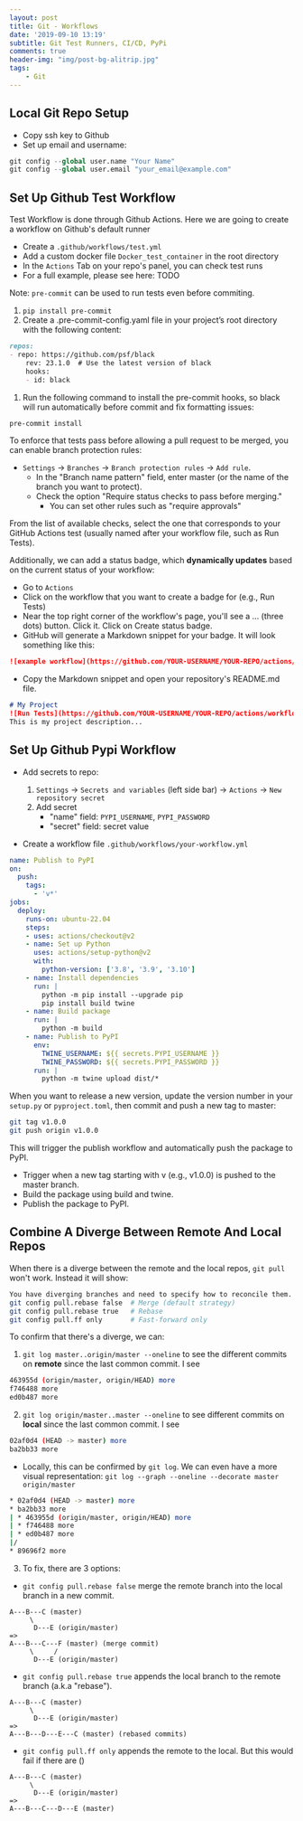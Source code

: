 ```yaml
---
layout: post
title: Git - Workflows
date: '2019-09-10 13:19'
subtitle: Git Test Runners, CI/CD, PyPi
comments: true
header-img: "img/post-bg-alitrip.jpg"
tags:
    - Git
---
```


## Local Git Repo Setup

- Copy ssh key to Github
- Set up email and username:

```python
git config --global user.name "Your Name"
git config --global user.email "your_email@example.com"
```

## Set Up Github Test Workflow

Test Workflow is done through Github Actions. Here we are going to create a workflow on Github's default runner

- Create a `.github/workflows/test.yml`
- Add a custom docker file `Docker_test_container`  in the root directory
- In the `Actions` Tab on your repo's panel, you can check test runs
- For a full example, please see here: TODO

Note: `pre-commit` can be used to run tests even before commiting.

1. `pip install pre-commit`
1. Create a .pre-commit-config.yaml file in your project’s root directory with the following content:

```markdown
repos:
- repo: https://github.com/psf/black
    rev: 23.1.0  # Use the latest version of black
    hooks:
    - id: black
```

1. Run the following command to install the pre-commit hooks, so black will run automatically before commit and fix formatting issues:

```bash
pre-commit install
```

To enforce that tests pass before allowing a pull request to be merged, you can enable branch protection rules:

- `Settings` -> `Branches` -> `Branch protection rules` -> `Add rule`.
  - In the "Branch name pattern" field, enter master (or the name of the branch you want to protect).
  - Check the option "Require status checks to pass before merging."
    - You can set other rules such as "require approvals"

From the list of available checks, select the one that corresponds to your GitHub Actions test (usually named after your workflow file, such as Run Tests).

Additionally, we can add a status badge, which **dynamically updates** based on the current status of your workflow:

- Go to `Actions`
- Click on the workflow that you want to create a badge for (e.g., Run Tests)
- Near the top right corner of the workflow's page, you'll see a ... (three dots) button. Click it. Click on Create status badge.
- GitHub will generate a Markdown snippet for your badge.  It will look something like this:

```markdown
![example workflow](https://github.com/YOUR-USERNAME/YOUR-REPO/actions/workflows/test.yml/badge.svg)
```

- Copy the Markdown snippet and open your repository's README.md file.

```markdown
# My Project
![Run Tests](https://github.com/YOUR-USERNAME/YOUR-REPO/actions/workflows/test.yml/badge.svg)
This is my project description...
```

## Set Up Github Pypi Workflow

- Add secrets to repo:
    1. `Settings` -> `Secrets and variables` (left side bar) -> `Actions` -> `New repository secret`
    2. Add secret
        - "name" field: `PYPI_USERNAME`, `PYPI_PASSWORD`
        - "secret" field: secret value

- Create a workflow file `.github/workflows/your-workflow.yml`

```yaml
name: Publish to PyPI
on:
  push:
    tags:
      - 'v*'
jobs:
  deploy:
    runs-on: ubuntu-22.04
    steps:
    - uses: actions/checkout@v2
    - name: Set up Python
      uses: actions/setup-python@v2
      with:
        python-version: ['3.8', '3.9', '3.10']
    - name: Install dependencies
      run: |
        python -m pip install --upgrade pip
        pip install build twine
    - name: Build package
      run: |
        python -m build
    - name: Publish to PyPI
      env:
        TWINE_USERNAME: ${{ secrets.PYPI_USERNAME }}
        TWINE_PASSWORD: ${{ secrets.PYPI_PASSWORD }}
      run: |
        python -m twine upload dist/*
```

When you want to release a new version, update the version number in your `setup.py` or `pyproject.toml`, then commit and push a new tag to master:

```bash
git tag v1.0.0
git push origin v1.0.0
```

This will trigger the publish workflow and automatically push the package to PyPI.

- Trigger when a new tag starting with v (e.g., v1.0.0) is pushed to the master branch.
- Build the package using build and twine.
- Publish the package to PyPI.

## Combine A Diverge Between Remote And Local Repos

When there is a diverge between the remote and the local repos, `git pull` won't work. Instead it will show:

```bash
You have diverging branches and need to specify how to reconcile them. Before performing the next pull operation, you can suppress this message by running one of the following commands:
git config pull.rebase false  # Merge (default strategy)
git config pull.rebase true   # Rebase
git config pull.ff only       # Fast-forward only
```

To confirm that there's a diverge, we can:

1. `git log master..origin/master --oneline` to see the different commits on **remote** since the last common commit. I see

```bash
463955d (origin/master, origin/HEAD) more
f746488 more
ed0b487 more
```

2. `git log origin/master..master --oneline` to see different commits on **local** since the last common commit. I see

```bash
02af0d4 (HEAD -> master) more
ba2bb33 more
```

- Locally, this can be confirmed by `git log`. We can even have a more visual representation: `git log --graph --oneline --decorate master origin/master`

```bash
* 02af0d4 (HEAD -> master) more
* ba2bb33 more
| * 463955d (origin/master, origin/HEAD) more
| * f746488 more
| * ed0b487 more
|/  
* 89696f2 more
```

3. To fix, there are 3 options:

- `git config pull.rebase false` merge the remote branch into the local branch in a new commit.

```
A---B---C (master)
     \
      D---E (origin/master)
=>
A---B---C---F (master) (merge commit)
     \     /
      D---E (origin/master)
```

- `git config pull.rebase true` appends the local branch to the remote branch (a.k.a "rebase").

```
A---B---C (master)
     \
      D---E (origin/master)
=>
A---B---D---E---C (master) (rebased commits)
```

- `git config pull.ff only` appends the remote to the local. But this would fail if there are ()

```
A---B---C (master)
     \
      D---E (origin/master)
=>
A---B---C---D---E (master)
```